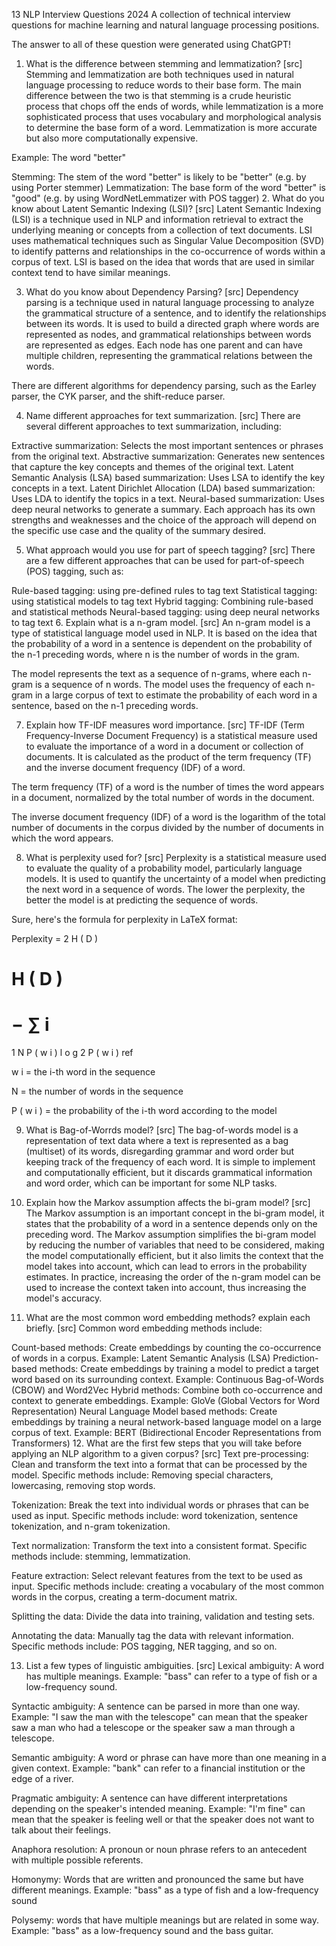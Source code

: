 13 NLP Interview Questions 2024
A collection of technical interview questions for machine learning and natural language processing positions.

The answer to all of these question were generated using ChatGPT!

1. What is the difference between stemming and lemmatization? [src]
Stemming and lemmatization are both techniques used in natural language processing to reduce words to their base form. The main difference between the two is that stemming is a crude heuristic process that chops off the ends of words, while lemmatization is a more sophisticated process that uses vocabulary and morphological analysis to determine the base form of a word. Lemmatization is more accurate but also more computationally expensive.

Example: The word "better"

Stemming: The stem of the word "better" is likely to be "better" (e.g. by using Porter stemmer)
Lemmatization: The base form of the word "better" is "good" (e.g. by using WordNetLemmatizer with POS tagger)
2. What do you know about Latent Semantic Indexing (LSI)? [src]
Latent Semantic Indexing (LSI) is a technique used in NLP and information retrieval to extract the underlying meaning or concepts from a collection of text documents. LSI uses mathematical techniques such as Singular Value Decomposition (SVD) to identify patterns and relationships in the co-occurrence of words within a corpus of text. LSI is based on the idea that words that are used in similar context tend to have similar meanings.

3. What do you know about Dependency Parsing? [src]
Dependency parsing is a technique used in natural language processing to analyze the grammatical structure of a sentence, and to identify the relationships between its words. It is used to build a directed graph where words are represented as nodes, and grammatical relationships between words are represented as edges. Each node has one parent and can have multiple children, representing the grammatical relations between the words.

There are different algorithms for dependency parsing, such as the Earley parser, the CYK parser, and the shift-reduce parser.

4. Name different approaches for text summarization. [src]
There are several different approaches to text summarization, including:

Extractive summarization: Selects the most important sentences or phrases from the original text.
Abstractive summarization: Generates new sentences that capture the key concepts and themes of the original text.
Latent Semantic Analysis (LSA) based summarization: Uses LSA to identify the key concepts in a text.
Latent Dirichlet Allocation (LDA) based summarization: Uses LDA to identify the topics in a text.
Neural-based summarization: Uses deep neural networks to generate a summary.
Each approach has its own strengths and weaknesses and the choice of the approach will depend on the specific use case and the quality of the summary desired.

5. What approach would you use for part of speech tagging? [src]
There are a few different approaches that can be used for part-of-speech (POS) tagging, such as:

Rule-based tagging: using pre-defined rules to tag text
Statistical tagging: using statistical models to tag text
Hybrid tagging: Combining rule-based and statistical methods
Neural-based tagging: using deep neural networks to tag text
6. Explain what is a n-gram model. [src]
An n-gram model is a type of statistical language model used in NLP. It is based on the idea that the probability of a word in a sentence is dependent on the probability of the n-1 preceding words, where n is the number of words in the gram.

The model represents the text as a sequence of n-grams, where each n-gram is a sequence of n words. The model uses the frequency of each n-gram in a large corpus of text to estimate the probability of each word in a sentence, based on the n-1 preceding words.

7. Explain how TF-IDF measures word importance. [src]
TF-IDF (Term Frequency-Inverse Document Frequency) is a statistical measure used to evaluate the importance of a word in a document or collection of documents. It is calculated as the product of the term frequency (TF) and the inverse document frequency (IDF) of a word.

The term frequency (TF) of a word is the number of times the word appears in a document, normalized by the total number of words in the document.

The inverse document frequency (IDF) of a word is the logarithm of the total number of documents in the corpus divided by the number of documents in which the word appears.

8. What is perplexity used for? [src]
Perplexity is a statistical measure used to evaluate the quality of a probability model, particularly language models. It is used to quantify the uncertainty of a model when predicting the next word in a sequence of words. The lower the perplexity, the better the model is at predicting the sequence of words.

Sure, here's the formula for perplexity in LaTeX format:

Perplexity = 
2
H
(
D
)

H
(
D
)
=
−
∑
i
=
1
N
P
(
w
i
)
l
o
g
2
P
(
w
i
)
 ref

w
i
 = the i-th word in the sequence

N
 = the number of words in the sequence

P
(
w
i
)
 = the probability of the i-th word according to the model

9. What is Bag-of-Worrds model? [src]
The bag-of-words model is a representation of text data where a text is represented as a bag (multiset) of its words, disregarding grammar and word order but keeping track of the frequency of each word. It is simple to implement and computationally efficient, but it discards grammatical information and word order, which can be important for some NLP tasks.

10. Explain how the Markov assumption affects the bi-gram model? [src]
The Markov assumption is an important concept in the bi-gram model, it states that the probability of a word in a sentence depends only on the preceding word. The Markov assumption simplifies the bi-gram model by reducing the number of variables that need to be considered, making the model computationally efficient, but it also limits the context that the model takes into account, which can lead to errors in the probability estimates. In practice, increasing the order of the n-gram model can be used to increase the context taken into account, thus increasing the model's accuracy.

11. What are the most common word embedding methods? explain each briefly. [src]
Common word embedding methods include:

Count-based methods: Create embeddings by counting the co-occurrence of words in a corpus. Example: Latent Semantic Analysis (LSA)
Prediction-based methods: Create embeddings by training a model to predict a target word based on its surrounding context. Example: Continuous Bag-of-Words (CBOW) and Word2Vec
Hybrid methods: Combine both co-occurrence and context to generate embeddings. Example: GloVe (Global Vectors for Word Representation)
Neural Language Model based methods: Create embeddings by training a neural network-based language model on a large corpus of text. Example: BERT (Bidirectional Encoder Representations from Transformers)
12. What are the first few steps that you will take before applying an NLP algorithm to a given corpus? [src]
Text pre-processing: Clean and transform the text into a format that can be processed by the model. Specific methods include: Removing special characters, lowercasing, removing stop words.

Tokenization: Break the text into individual words or phrases that can be used as input. Specific methods include: word tokenization, sentence tokenization, and n-gram tokenization.

Text normalization: Transform the text into a consistent format. Specific methods include: stemming, lemmatization.

Feature extraction: Select relevant features from the text to be used as input. Specific methods include: creating a vocabulary of the most common words in the corpus, creating a term-document matrix.

Splitting the data: Divide the data into training, validation and testing sets.

Annotating the data: Manually tag the data with relevant information. Specific methods include: POS tagging, NER tagging, and so on.

13. List a few types of linguistic ambiguities. [src]
Lexical ambiguity: A word has multiple meanings. Example: "bass" can refer to a type of fish or a low-frequency sound.

Syntactic ambiguity: A sentence can be parsed in more than one way. Example: "I saw the man with the telescope" can mean that the speaker saw a man who had a telescope or the speaker saw a man through a telescope.

Semantic ambiguity: A word or phrase can have more than one meaning in a given context. Example: "bank" can refer to a financial institution or the edge of a river.

Pragmatic ambiguity: A sentence can have different interpretations depending on the speaker's intended meaning. Example: "I'm fine" can mean that the speaker is feeling well or that the speaker does not want to talk about their feelings.

Anaphora resolution: A pronoun or noun phrase refers to an antecedent with multiple possible referents.

Homonymy: Words that are written and pronounced the same but have different meanings. Example: "bass" as a type of fish and a low-frequency sound

Polysemy: words that have multiple meanings but are related in some way. Example: "bass" as a low-frequency sound and the bass guitar.
